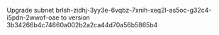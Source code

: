 Upgrade subnet brlsh-zidhj-3yy3e-6vqbz-7xnih-xeq2l-as5oc-g32c4-i5pdn-2wwof-oae to version 3b34266b4c74660a002b2a2ca44d70a56b5865b4
